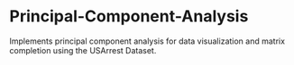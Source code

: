 # Principal-Component-Analysis
Implements principal component analysis for data visualization and matrix completion using the USArrest Dataset.
